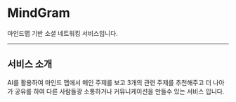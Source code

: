 # MindGram
마인드맵 기반 소셜 네트워킹 서비스입니다.

---

## 서비스 소개
AI를 활용하여 마인드 맵에서 메인 주제를 보고 3개의 관련 주제를 추천해주고 더 나아가 공유를 하여
다른 사람들광 소통하거나 커뮤니케이션을 만들수 있는 서비스 입니다.
